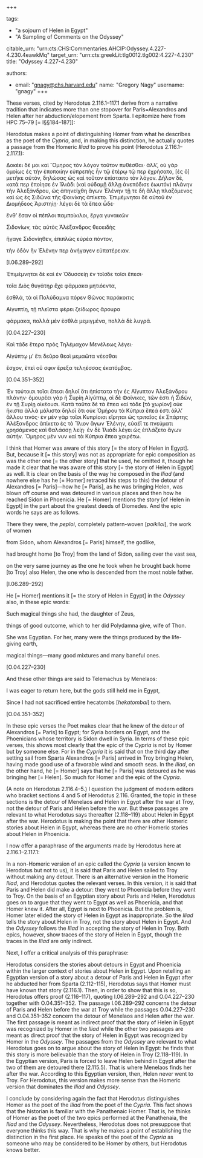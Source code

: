 +++

tags:
- "a sojourn of Helen in Egypt"
- "A Sampling of Comments on the Odyssey"

citable_urn: "urn:cts:CHS:Commentaries.AHCIP:Odyssey.4.227-4.230.4eawkMq"
target_urn: "urn:cts:greekLit:tlg0012.tlg002:4.227-4.230"
title: "Odyssey 4.227-4.230"

authors:
- email: "gnagy@chs.harvard.edu"
  name: "Gregory Nagy"
  username: "gnagy"
+++

<p>These verses, cited by Herodotus 2.116.1–117.1 derive from a narrative tradition that indicates more than one stopover for Paris=Alexandros and Helen after her abduction/elopement from Sparta. I epitomize here from HPC 75–79 [= I§§184–187]]:</p><p>Herodotus makes a point of distinguishing Homer from what he describes as the poet of the <em>Cypria</em>, and, in making this distinction, he actually quotes a passage from the Homeric <em>Iliad</em> to prove his point (Herodotus 2.116.1–2.117.1):</p><p>Δοκέει δέ μοι καὶ ῞Ομηρος τὸν λόγον τοῦτον πυθέσθαι· ἀλλ’, οὐ γὰρ ὁμοίως ἐς τὴν ἐποποιίην εὐπρεπὴς ἦν τῷ ἑτέρῳ τῷ περ ἐχρήσατο, [ἐς ὃ] μετῆκε αὐτόν, δηλώσας ὡς καὶ τοῦτον ἐπίσταιτο τὸν λόγον. Δῆλον δέ, κατά περ ἐποίησε ἐν Ἰλιάδι (καὶ οὐδαμῇ ἄλλῃ ἀνεπόδισε ἑωυτόν) πλάνην τὴν Ἀλεξάνδρου, ὡς ἀπηνείχθη ἄγων Ἑλένην τῇ τε δὴ ἄλλῃ πλαζόμενος καὶ ὡς ἐς Σιδῶνα τῆς Φοινίκης ἀπίκετο. Ἐπιμέμνηται δὲ αὐτοῦ ἐν Διομήδεος Ἀριστηίῃ· λέγει δὲ τὰ ἔπεα ὧδε· </p><p>ἔνθ’ ἔσαν οἱ πέπλοι παμποίκιλοι, ἔργα γυναικῶν </p><p>Σιδονίων, τὰς αὐτὸς Ἀλέξανδρος θεοειδὴς </p><p>ἤγαγε Σιδονίηθεν, ἐπιπλὼς εὐρέα πόντον, </p><p>τὴν ὁδὸν ἣν Ἑλένην περ ἀνήγαγεν εὐπατέρειαν. </p><p>[I.06.289–292] </p><p>Ἐπιμέμνηται δὲ καὶ ἐν Ὀδυσσείῃ ἐν τοῖσδε τοῖσι ἔπεσι·</p><p>τοῖα Διὸς θυγάτηρ ἔχε φάρμακα μητιόεντα, </p><p>ἐσθλά, τά οἱ Πολύδαμνα πόρεν Θῶνος παράκοιτις </p><p>Αἰγυπτίη, τῇ πλεῖστα φέρει ζείδωρος ἄρουρα </p><p>φάρμακα, πολλὰ μὲν ἐσθλὰ μεμιγμένα, πολλὰ δὲ λυγρά. </p><p>[O.04.227–230]</p><p>Καὶ τάδε ἕτερα πρὸς Τηλέμαχον Μενέλεως λέγει· </p><p>Αἰγύπτῳ μ’ ἔτι δεῦρο θεοὶ μεμαῶτα νέεσθαι </p><p>ἔσχον, ἐπεὶ οὔ σφιν ἔρεξα τεληέσσας ἑκατόμβας. </p><p>[O.04.351–352] </p><p>Ἐν τούτοισι τοῖσι ἔπεσι δηλοῖ ὅτι ἠπίστατο τὴν ἐς Αἴγυπτον Ἀλεξάνδρου πλάνην· ὁμουρέει γὰρ ἡ Συρίη Αἰγύπτῳ, οἱ δὲ Φοίνικες, τῶν ἐστι ἡ Σιδών, ἐν τῇ Συρίῃ οἰκέουσι. Κατὰ ταῦτα δὲ τὰ ἔπεα καὶ τόδε [τὸ χωρίον] οὐκ ἥκιστα ἀλλὰ μάλιστα δηλοῖ ὅτι οὐκ Ὁμήρου τὰ Κύπρια ἔπεά ἐστι ἀλλ’ ἄλλου τινός· ἐν μὲν γὰρ τοῖσι Κυπρίοισι εἴρηται ὡς τριταῖος ἐκ Σπάρτης Ἀλέξανδρος ἀπίκετο ἐς τὸ Ἴλιον ἄγων Ἑλένην, εὐαέϊ τε πνεύματι χρησάμενος καὶ θαλάσσῃ λείῃ· ἐν δὲ Ἰλιάδι λέγει ὡς ἐπλάζετο ἄγων αὐτήν. Ὅμηρος μέν νυν καὶ τὰ Κύπρια ἔπεα χαιρέτω. </p><p>I think that Homer was aware of this story [= the story of Helen in Egypt]. But, because it [= this story] was not as appropriate for epic composition as was the other one [= the other story] that he used, he omitted it, though he made it clear that he was aware of this story [= the story of Helen in Egypt] as well. It is clear on the basis of the way he composed in the <em>Iliad</em> (and nowhere else has he [= Homer] retraced his steps to this) the detour of Alexandros [= Paris]—how he [= Paris], as he was bringing Helen, was blown off course and was detoured in various places and then how he reached Sidon in Phoenicia. He [= Homer] mentions the story [of Helen in Egypt] in the part about the greatest deeds of Diomedes. And the epic words he says are as follows. </p><p>There they were, the <em>peploi</em>, completely pattern-woven [<em>poikiloi</em>], the work of women</p><p>from Sidon, whom Alexandros [= Paris] himself, the godlike, </p><p>had brought home [to Troy] from the land of Sidon, sailing over the vast sea, </p><p>on the very same journey as the one he took when he brought back home [to Troy] also Helen, the one who is descended from the most noble father.</p><p>[I.06.289–292] </p><p>He [= Homer] mentions it [= the story of Helen in Egypt] in the <em>Odyssey</em> also, in these epic words: </p><p>Such magical things she had, the daughter of Zeus,</p><p>things of good outcome, which to her did Polydamna give, wife of Thon.</p><p>She was Egyptian. For her, many were the things produced by the life-giving earth,</p><p>magical things—many good mixtures and many baneful ones.</p><p>[O.04.227–230] </p><p>And these other things are said to Telemachus by Menelaos: </p><p>I was eager to return here, but the gods still held me in Egypt,</p><p>Since I had not sacrificed entire hecatombs [<em>hekatombai</em>] to them. </p><p>[O.04.351–352] </p><p>In these epic verses the Poet makes clear that he knew of the detour of Alexandros [= Paris] to Egypt; for Syria borders on Egypt, and the Phoenicians whose territory is Sidon dwell in Syria. In terms of these epic verses, this shows most clearly that the epic of the <em>Cypria</em> is not by Homer but by someone else. For in the <em>Cypria</em> it is said that on the third day after setting sail from Sparta Alexandros [= Paris] arrived in Troy bringing Helen, having made good use of a favorable wind and smooth seas. In the <em>Iliad</em>, on the other hand, he [= Homer] says that he [= Paris] was detoured as he was bringing her [= Helen]. So much for Homer and the epic of the <em>Cypria</em>. </p><p>(A note on Herodotus 2.116.4–5.) I question the judgment of modern editors who bracket sections 4 and 5 of Herodotus 2.116. Granted, the topic in these sections is the detour of Menelaos and Helen in Egypt after the war at Troy, not the detour of Paris and Helen before the war. But these passages are relevant to what Herodotus says thereafter (2.118–119) about Helen in Egypt after the war. Herodotus is making the point that there are other Homeric stories about Helen in Egypt, whereas there are no other Homeric stories about Helen in Phoenicia.</p><p>I now offer a paraphrase of the arguments made by Herodotus here at 2.116.1–2.117.1:</p><p>In a non-Homeric version of an epic called the <em>Cypria</em> (a version known to Herodotus but not to us), it is said that Paris and Helen sailed to Troy without making any detour. There is an alternative version in the Homeric <em>Iliad</em>, and Herodotus quotes the relevant verses. In this version, it is said that Paris and Helen did make a detour: they went to Phoenicia before they went to Troy. On the basis of an Egyptian story about Paris and Helen, Herodotus goes on to argue that they went to Egypt as well as Phoenicia, and that Homer knew it. After all, Egypt is next to Phoenicia. But the problem is, Homer later elided the story of Helen in Egypt as inappropriate. So the <em>Iliad</em> tells the story about Helen in Troy, not the story about Helen in Egypt. And the <em>Odyssey</em> follows the <em>Iliad</em> in accepting the story of Helen in Troy. Both epics, however, show traces of the story of Helen in Egypt, though the traces in the <em>Iliad</em> are only indirect. </p><p>Next, I offer a critical analysis of this paraphrase:</p><p>Herodotus considers the stories about detours in Egypt and Phoenicia within the larger context of stories about Helen in Egypt. Upon retelling an Egyptian version of a story about a detour of Paris and Helen in Egypt after he abducted her from Sparta (2.112–115), Herodotus says that Homer must have known that story (2.116.1). Then, in order to show that this is so, Herodotus offers proof (2.116–117), quoting I.06.289–292 and O.04.227–230 together with O.04.351–352. The passage I.06.289–292 concerns the detour of Paris and Helen before the war at Troy while the passages O.04.227–230 and O.04.351–352 concern the detour of Menelaos and Helen after the war. The first passage is meant as indirect proof that the story of Helen in Egypt was recognized by Homer in the <em>Iliad</em> while the other two passages are meant as direct proof that the story of Helen in Egypt was recognized by Homer in the <em>Odyssey</em>. The passages from the <em>Odyssey</em> are relevant to what Herodotus goes on to argue about the story of Helen in Egypt: he finds that this story is more believable than the story of Helen in Troy (2.118–119). In the Egyptian version, Paris is forced to leave Helen behind in Egypt after the two of them are detoured there (2.115.5). That is where Menelaos finds her after the war. According to this Egyptian version, then, Helen never went to Troy. For Herodotus, this version makes more sense than the Homeric version that dominates the <em>Iliad</em> and <em>Odyssey</em>. </p><p>I conclude by considering again the fact that Herodotus distinguishes Homer as the poet of the <em>Iliad</em> from the poet of the <em>Cypria</em>. This fact shows that the historian is familiar with the Panathenaic Homer. That is, he thinks of Homer as the poet of the two epics performed at the Panathenaia, the <em>Iliad</em> and the <em>Odyssey</em>. Nevertheless, Herodotus does not presuppose that everyone thinks this way. That is why he makes a point of establishing the distinction in the first place. He speaks of the poet of the <em>Cypria</em> as someone who may be considered to be Homer by others, but Herodotus knows better. </p>